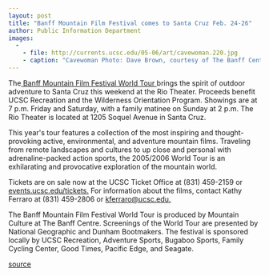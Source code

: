 ```yaml
---
layout: post
title: "Banff Mountain Film Festival comes to Santa Cruz Feb. 24-26"
author: Public Information Department
images:
  -
    - file: http://currents.ucsc.edu/05-06/art/cavewoman.220.jpg
    - caption: "Cavewoman Photo: Dave Brown, courtesy of The Banff Centre"
---
```


The[ Banff Mountain Film Festival World Tour ][1]brings the spirit of outdoor adventure to Santa Cruz this weekend at the Rio Theater. Proceeds benefit UCSC Recreation and the Wilderness Orientation Program. Showings are at 7 p.m. Friday and Saturday, with a family matinee on Sunday at 2 p.m. The Rio Theater is located at 1205 Soquel Avenue in Santa Cruz.

This year's tour features a collection of the most inspiring and thought-provoking active, environmental, and adventure mountain films. Traveling from remote landscapes and cultures to up close and personal with adrenaline-packed action sports, the 2005/2006 World Tour is an exhilarating and provocative exploration of the mountain world.

Tickets are on sale now at the UCSC Ticket Office at (831) 459-2159 or [events.ucsc.edu/tickets.][2] For information about the films, contact Kathy Ferraro at (831) 459-2806 or [kferraro@ucsc.edu.][3]

The Banff Mountain Film Festival World Tour is produced by Mountain Culture at The Banff Centre. Screenings of the World Tour are presented by National Geographic and Dunham Bootmakers. The festival is sponsored locally by UCSC Recreation, Adventure Sports, Bugaboo Sports, Family Cycling Center, Good Times, Pacific Edge, and Seagate.  
  

[1]: http://www.banffmountainfestivals.ca
[2]: http://events.ucsc.edu/tickets
[3]: mailto:kferraro@ucsc.edu

[source](http://www1.ucsc.edu/currents/05-06/02-27/02-27/brief-banff.asp "Permalink to brief-banff")
